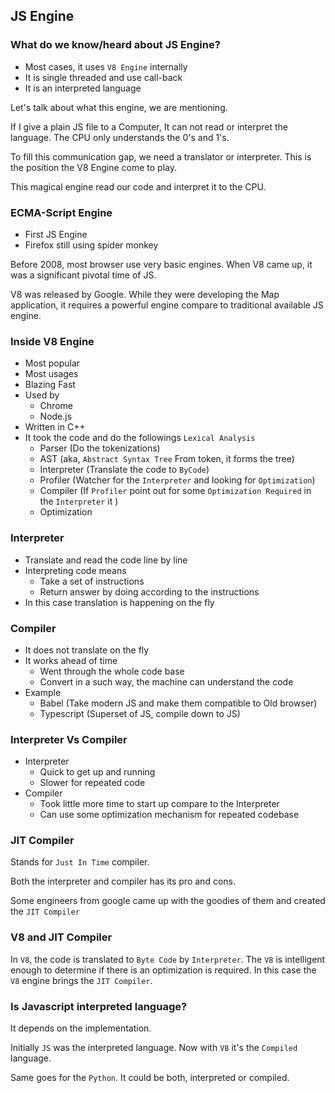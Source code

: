 ## JS Engine

### What do we know/heard about JS Engine?

- Most cases, it uses `V8 Engine` internally
- It is single threaded and use call-back
- It is an interpreted language

Let's talk about what this engine, we are mentioning.

If I give a plain JS file to a Computer, It can not read or interpret the language.
The CPU only understands the 0's and 1's.

To fill this communication gap, we need a translator or interpreter. This is the position the V8 Engine come to play.

This magical engine read our code and interpret it to the CPU.

### ECMA-Script Engine

- First JS Engine
- Firefox still using spider monkey

Before 2008, most browser use very basic engines. When V8 came up, it was a significant pivotal time of JS.

V8 was released by Google. While they were developing the Map application, it requires a powerful engine compare to traditional available JS engine.

### Inside V8 Engine

- Most popular
- Most usages
- Blazing Fast
- Used by
  - Chrome
  - Node.js
- Written in C++
- It took the code and do the followings `Lexical Analysis`
  - Parser (Do the tokenizations)
  - AST (aka, `Abstract Syntax Tree` From token, it forms the tree)
  - Interpreter (Translate the code to `ByCode`)
  - Profiler (Watcher for the `Interpreter` and looking for `Optimization`)
  - Compiler (If `Profiler` point out for some `Optimization Required` in the `Interpreter` it )
  - Optimization

### Interpreter

- Translate and read the code line by line
- Interpreting code means
  - Take a set of instructions
  - Return answer by doing according to the instructions
- In this case translation is happening on the fly

### Compiler

- It does not translate on the fly
- It works ahead of time
  - Went through the whole code base
  - Convert in a such way, the machine can understand the code
- Example
  - Babel (Take modern JS and make them compatible to Old browser)
  - Typescript (Superset of JS, compile down to JS)

### Interpreter Vs Compiler

- Interpreter
  - Quick to get up and running
  - Slower for repeated code
- Compiler
  - Took little more time to start up compare to the Interpreter
  - Can use some optimization mechanism for repeated codebase

### JIT Compiler

Stands for `Just In Time` compiler.

Both the interpreter and compiler has its pro and cons.

Some engineers from google came up with the goodies of them and created the `JIT Compiler`

### V8 and JIT Compiler

In `V8`, the code is translated to `Byte Code` by `Interpreter`.
The `V8` is intelligent enough to determine if there is an optimization is required.
In this case the `V8` engine brings the `JIT Compiler`.

### Is Javascript interpreted language?

It depends on the implementation.

Initially `JS` was the interpreted language. Now with `V8` it's the `Compiled` language.

Same goes for the `Python`. It could be both, interpreted or compiled.
